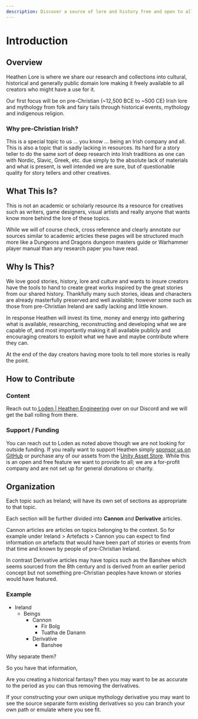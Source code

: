 ```yaml
---
description: Discover a source of lore and history free and open to all
---
```


# Introduction

## Overview

Heathen Lore is where we share our research and collections into cultural, historical and generally public domain lore making it freely available to all creators who might have a use for it.

Our first focus will be on pre-Christian (\~12,500 BCE to \~500 CE) Irish lore and mythology from folk and fairy tails through historical events, mythology and indigenous religion.

### Why pre-Christian Irish?

This is a special topic to us … you know … being an Irish company and all. This is also a topic that is sadly lacking in resources. Its hard for a story teller to do the same sort of deep research into Irish traditions as one can with Nordic, Slavic, Greek, etc. due simply to the absolute lack of materials and what is present, is well intended we are sure, but of questionable quality for story tellers and other creatives.

## What This Is?

This is not an academic or scholarly resource its a resource for creatives such as writers, game designers, visual artists and really anyone that wants know more behind the lore of these topics.

While we will of course check, cross reference and clearly annotate our sources similar to academic articles these pages will be structured much more like a Dungeons and Dragons dungeon masters guide or Warhammer player manual than any research paper you have read.

## Why Is This?

We love good stories, history, lore and culture and wants to insure creators have the tools to hand to create great works inspired by the great stories from our shared history. Thankfully many such stories, ideas and characters are already masterfully preserved and well available; however some such as those from pre-Christian Ireland are sadly lacking and little known.&#x20;

In response Heathen will invest its time, money and energy into gathering what is available, researching, reconstructing and developing what we are capable of, and most importantly making it all available publicly and encouraging creators to exploit what we have and maybe contribute where they can.

At the end of the day creators having more tools to tell more stories is really the point.

## How to Contribute

### Content

Reach out to[ Loden | Heathen Engineering](https://discord.gg/6X3xrRc) over on our Discord and we will get the ball rolling from there.

### Support / Funding

You can reach out to Loden as noted above though we are not looking for outside funding. If you really want to support Heathen simply [sponsor us on GitHub](https://github.com/sponsors/heathen-engineering) or purchase any of our assets from the [Unity Asset Store](https://assetstore.unity.com/publishers/5836). While this is an open and free feature we want to provide to all; we are a for-profit company and are not set up for general donations or charity.

## Organization

Each topic such as Ireland; will have its own set of sections as appropriate to that topic.&#x20;

Each section will be further divided into **Cannon** and **Derivative** articles.&#x20;

Cannon articles are articles on topics belonging to the context. So for example under Ireland > Artefacts > Cannon you can expect to find information on artefacts that would have been part of stories or events from that time and known by people of pre-Christian Ireland.

In contrast Derivative articles may have topics such as the Banshee which seems sourced from the 8th century and is derived from an earlier period concept but not something pre-Christian peoples have known or stories would have featured.

### Example

* Ireland
  * Beings
    * Cannon
      * Fir Bolg
      * Tuatha de Danann
    * Derivative
      * Banshee

Why separate them?

So you have that information,&#x20;

Are you creating a historical fantasy? then you may want to be as accurate to the period as you can thus removing the derivatives.&#x20;

If your constructing your own unique mythology derivative you may want to see the source separate form existing derivatives so you can branch your own path or emulate where you see fit.
